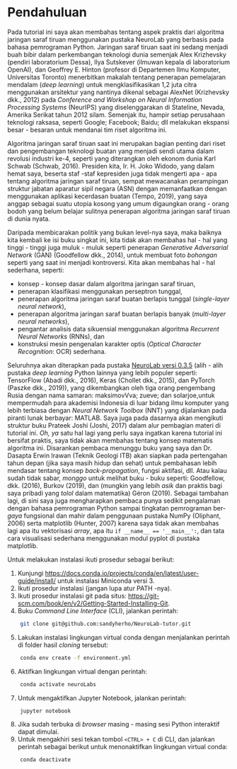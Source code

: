 # Pendahuluan

<p align=”justify”>Pada tutorial ini saya akan membahas tentang aspek praktis dari algoritma jaringan saraf tiruan menggunakan pustaka NeuroLab yang berbasis pada bahasa pemrograman Python. Jaringan saraf tiruan saat ini sedang menjadi buah bibir dalam perkembangan teknologi dunia semenjak Alex Krizhevsky (pendiri laboratorium Dessa), Ilya Sutskever (ilmuwan kepala di laboratorium OpenAI), dan Geoffrey E. Hinton (profesor di Departemen Ilmu Komputer, Universitas Toronto) menerbitkan makalah tentang penerapan pemelajaran mendalam (<i>deep learning</i>) untuk mengklasifikasikan 1,2 juta citra menggunakan arsitektur yang nantinya dikenal sebagai AlexNet (Krizhevsky dkk., 2012) pada <i>Conference and Workshop on Neural Information Processing Systems</i> (NeurIPS) yang diselenggarakan di Stateline, Nevada, Amerika Serikat tahun 2012 silam. Semenjak itu, hampir setiap perusahaan teknologi raksasa, seperti Google; Facebook; Baidu; dll melakukan ekspansi besar - besaran untuk mendanai tim riset algoritma ini.</p>

<p align=”justify”>Algoritma jaringan saraf tiruan saat ini merupakan bagian penting dari riset dan pengembangan teknologi buatan yang menjadi sendi utama dalam revolusi industri ke-4, seperti yang diterangkan oleh ekonom dunia Karl Schwab (Schwab, 2016). Presiden kita, Ir. H. Joko Widodo, yang dalam hemat saya, beserta staf -staf kepresiden juga tidak mengerti apa - apa tentang algoritma jaringan saraf tiruan, sempat mewacanakan perampingan struktur jabatan aparatur sipil negara (ASN) dengan memanfaatkan dengan menggunakan aplikasi kecerdasan buatan (Tempo, 2019), yang saya anggap sebagai suatu utopia kosong yang umum digaungkan orang - orang bodoh yang belum belajar sulitnya penerapan algoritma jaringan saraf tiruan di dunia nyata.</p>

<p align=”justify”>Daripada membicarakan politik yang bukan level-nya saya, maka baiknya kita kembali ke isi buku singkat ini, kita tidak akan membahas hal - hal yang tinggi - tinggi juga muluk - muluk seperti penerapan <i>Generative Adversarial Network</i> (GAN) (Goodfellow dkk., 2014), untuk membuat foto <i>bohongan</i> seperti yang saat ini menjadi kontroversi. Kita akan membahas hal - hal sederhana, seperti:</p>
<ul>
    <li>konsep - konsep dasar dalam algoritma jaringan saraf tiruan,</li>
    <li>penerapan klasifikasi menggunakan perseptron tunggal,</li>
    <li>penerapan algoritma jaringan saraf buatan berlapis tunggal (<i>single-layer neural network</i>),</li>
    <li>penerapan algoritma jaringan saraf buatan berlapis banyak (<i>multi-layer neural networks</i>),</li>
    <li>pengantar analisis data sikuensial menggunakan algoritma <i>Recurrent Neural Networks</i> (RNNs), dan</li>
    <li>konstruksi mesin pengenalan karakter optis (<i>Optical Character Recognition</i>: OCR) sederhana.</li>
</ul>

<p align=”justify”>Seluruhnya akan diterapkan pada pustaka <a href="https://github.com/zueve/neurolab">NeuroLab versi 0.3.5</a> (alih - alih pustaka <i>deep learning</i> Python lainnya yang lebih populer seperti: TensorFlow (Abadi dkk., 2016), Keras (Chollet dkk., 2015), dan PyTorch (Paszke dkk., 2019)), yang dikembangkan oleh tiga orang pengembang Rusia dengan nama samaran: maksimovVva; zueve; dan solarjoe,untuk mempermudah para akademisi Indonesia di luar bidang ilmu komputer yang lebih terbiasa dengan <i>Neural Network Toolbox</i> (NNT) yang dijalankan pada piranti lunak berbayar: MATLAB. Saya juga pada dasarnya akan mengikuti struktur buku Prateek Joshi (Joshi, 2017) dalam alur pembagian materi di tutorial ini. <i>Oh, ya</i> satu hal lagi yang perlu saya ingatkan karena tutorial ini bersifat praktis, saya tidak akan membahas tentang konsep matematis algoritma ini. Disarankan pembaca menunggu buku yang saya dan Dr. Dasapta Erwin Irawan (Teknik Geologi ITB) akan siapkan pada pertengahan tahun depan (jika saya masih hidup dan sehat) untuk pembahasan lebih mendasar tentang konsep <i>back-propagation</i>, fungsi aktifasi, dll. Atau kalau sudah tidak sabar, <i>monggo</i> untuk melihat buku - buku seperti: Goodfellow, dkk. (2016), Burkov (2019), dan (mungkin yang lebih <i>asik</i> dan praktis bagi saya pribadi yang <i>tolol</i> dalam matematika) Géron (2019). Sebagai tambahan lagi, di sini saya juga mengharapkan pembaca punya sedikit pengalaman dengan bahasa pemrograman Python sampai tingkatan pemrograman ber-<i>gaya</i> fungsional dan mahir dalam penggunaan pustaka NumPy (Oliphant, 2006) serta matplotlib (Hunter, 2007) karena saya tidak akan membahas lagi apa itu vektorisasi <i>array</i>, apa itu <code>if __name__ == '__main__':</code>, dan tata cara visualisasi sederhana menggunakan modul pyplot di pustaka matplotlib.</p>

<p style="text-align:justify">Untuk melakukan instalasi ikuti prosedur sebagai berikut:</p>

1. Kunjungi <url>https://docs.conda.io/projects/conda/en/latest/user-guide/install/</url> untuk instalasi Miniconda versi 3.
2. Ikuti prosedur instalasi (jangan lupa atur PATH -nya).
3. Ikuti prosedur instalasi git pada situs:
<url>https://git-scm.com/book/en/v2/Getting-Started-Installing-Git</url>.
4. Buku *Command Line Interface* (CLI), jalankan perintah:
```bash
    git clone git@github.com:sandyherho/NeuroLab-tutor.git
```
5. Lakukan instalasi lingkungan virtual conda dengan menjalankan perintah di folder hasil *cloning* tersebut:
```bash
    conda env create -f environment.yml
```
6. Aktifkan lingkungan virtual dengan perintah:
```bash
    conda activate neuroLabs
```
7. Untuk mengaktifkan Jupyter Notebook, jalankan perintah:
```(bash)
    jupyter notebook
```
8. Jika sudah terbuka di *browser* masing - masing sesi Python interaktif dapat dimulai.
9. Untuk mengakhiri sesi tekan tombol `<CTRL> + C` di CLI, dan jalankan perintah sebagai berikut untuk menonaktifkan lingkungan virtual conda:
```(bash)
    conda deactivate
```
